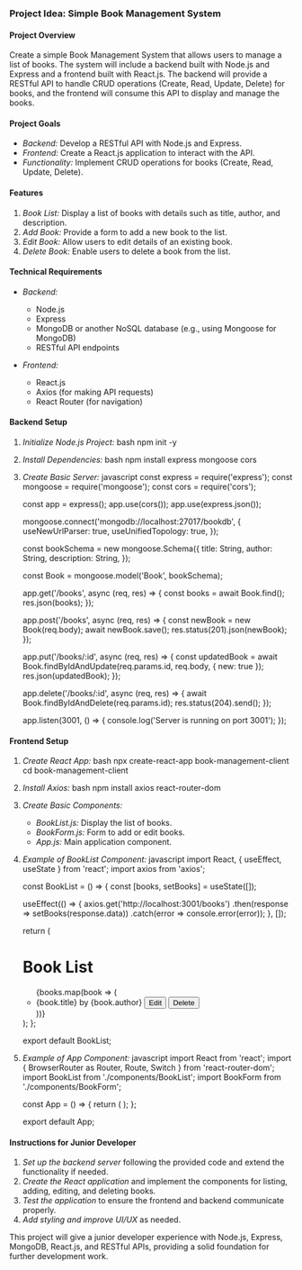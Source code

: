 ### Project Idea: Simple Book Management System

#### Project Overview
Create a simple Book Management System that allows users to manage a list of books. The system will include a backend built with Node.js and Express and a frontend built with React.js. The backend will provide a RESTful API to handle CRUD operations (Create, Read, Update, Delete) for books, and the frontend will consume this API to display and manage the books.

#### Project Goals
- *Backend:* Develop a RESTful API with Node.js and Express.
- *Frontend:* Create a React.js application to interact with the API.
- *Functionality:* Implement CRUD operations for books (Create, Read, Update, Delete).

#### Features
1. *Book List:* Display a list of books with details such as title, author, and description.
2. *Add Book:* Provide a form to add a new book to the list.
3. *Edit Book:* Allow users to edit details of an existing book.
4. *Delete Book:* Enable users to delete a book from the list.

#### Technical Requirements
- *Backend:*
  - Node.js
  - Express
  - MongoDB or another NoSQL database (e.g., using Mongoose for MongoDB)
  - RESTful API endpoints

- *Frontend:*
  - React.js
  - Axios (for making API requests)
  - React Router (for navigation)

#### Backend Setup
1. *Initialize Node.js Project:*
   bash
   npm init -y
   

2. *Install Dependencies:*
   bash
   npm install express mongoose cors
   

3. *Create Basic Server:*
   javascript
   const express = require('express');
   const mongoose = require('mongoose');
   const cors = require('cors');

   const app = express();
   app.use(cors());
   app.use(express.json());

   mongoose.connect('mongodb://localhost:27017/bookdb', {
     useNewUrlParser: true,
     useUnifiedTopology: true,
   });

   const bookSchema = new mongoose.Schema({
     title: String,
     author: String,
     description: String,
   });

   const Book = mongoose.model('Book', bookSchema);

   app.get('/books', async (req, res) => {
     const books = await Book.find();
     res.json(books);
   });

   app.post('/books', async (req, res) => {
     const newBook = new Book(req.body);
     await newBook.save();
     res.status(201).json(newBook);
   });

   app.put('/books/:id', async (req, res) => {
     const updatedBook = await Book.findByIdAndUpdate(req.params.id, req.body, { new: true });
     res.json(updatedBook);
   });

   app.delete('/books/:id', async (req, res) => {
     await Book.findByIdAndDelete(req.params.id);
     res.status(204).send();
   });

   app.listen(3001, () => {
     console.log('Server is running on port 3001');
   });
   

#### Frontend Setup
1. *Create React App:*
   bash
   npx create-react-app book-management-client
   cd book-management-client
   

2. *Install Axios:*
   bash
   npm install axios react-router-dom
   

3. *Create Basic Components:*
   - *BookList.js:* Display the list of books.
   - *BookForm.js:* Form to add or edit books.
   - *App.js:* Main application component.

4. *Example of BookList Component:*
   javascript
   import React, { useEffect, useState } from 'react';
   import axios from 'axios';

   const BookList = () => {
     const [books, setBooks] = useState([]);

     useEffect(() => {
       axios.get('http://localhost:3001/books')
         .then(response => setBooks(response.data))
         .catch(error => console.error(error));
     }, []);

     return (
       <div>
         <h1>Book List</h1>
         <ul>
           {books.map(book => (
             <li key={book._id}>
               {book.title} by {book.author}
               <button>Edit</button>
               <button>Delete</button>
             </li>
           ))}
         </ul>
       </div>
     );
   };

   export default BookList;
   

5. *Example of App Component:*
   javascript
   import React from 'react';
   import { BrowserRouter as Router, Route, Switch } from 'react-router-dom';
   import BookList from './components/BookList';
   import BookForm from './components/BookForm';

   const App = () => {
     return (
       <Router>
         <Switch>
           <Route path="/" exact component={BookList} />
           <Route path="/add" component={BookForm} />
           <Route path="/edit/:id" component={BookForm} />
         </Switch>
       </Router>
     );
   };

   export default App;
   

#### Instructions for Junior Developer
1. *Set up the backend server* following the provided code and extend the functionality if needed.
2. *Create the React application* and implement the components for listing, adding, editing, and deleting books.
3. *Test the application* to ensure the frontend and backend communicate properly.
4. *Add styling and improve UI/UX* as needed.

This project will give a junior developer experience with Node.js, Express, MongoDB, React.js, and RESTful APIs, providing a solid foundation for further development work.